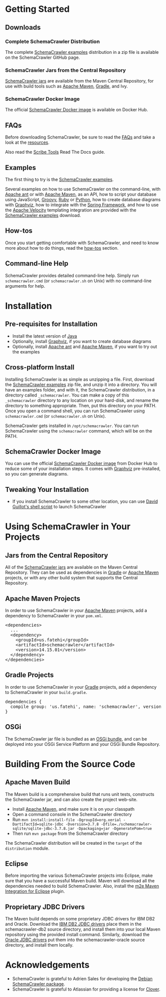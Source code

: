 # Getting Started

## Downloads

### Complete SchemaCrawler Distribution
The complete [SchemaCrawler examples] distribution in a zip file is available on the SchemaCrawler GitHub page.

### SchemaCrawler Jars from the Central Repository
[SchemaCrawler jars] are available from the Maven Central Repository, for use with build tools
such as [Apache Maven], [Gradle], and Ivy.

### SchemaCrawler Docker Image
The official [SchemaCrawler Docker image] is available on Docker Hub.

## FAQs
Before downloading SchemaCrawler, be sure to read the [FAQs] and take a look at the [resources].

Also read the [Scribe Tools](http://scribetools.readthedocs.org/en/latest/schemacrawler/index.html) Read The Docs guide.

## Examples
The first thing to try is the [SchemaCrawler examples].

Several examples on how to use SchemaCrawler on the command-line, with [Apache ant] or with [Apache Maven], 
as an API, how to script your database using JavaScript, [Groovy],
[Ruby] or [Python], how to create database diagrams with [Graphviz], how to integrate with the 
[Spring Framework], and how to use the [Apache Velocity] templating integration are provided with the 
[SchemaCrawler examples] download.

## How-tos
Once you start getting comfortable with SchemaCrawler, and need to know more about how to do things, 
read the [how-tos] section.

## Command-line Help
SchemaCrawler provides detailed command-line help. Simply run `schemacrawler.cmd` (or
`schemacrawler.sh` on Unix) with no command-line arguments for help.

# Installation

## Pre-requisites for Installation

- Install the latest version of [Java](https://www.java.com/)
- Optionally, install [Graphviz], if you want to create database diagrams
- Optionally, install [Apache ant] and [Apache Maven], 
  if you want to try out the examples

## Cross-platform Install
Installing SchemaCrawler is as simple as unzipping a file. First, download the [SchemaCrawler examples] zip file,
and unzip it into a directory. You will have an examples folder, and with it, the SchemaCrawler
distribution, in a directory called `_schemacrawler`. You can make a copy of this `_schemacrawler`
directory to any location on your hard-disk, and rename the directory to something appropriate.
Then, put this directory on your PATH. Once you open a command shell, you can run SchemaCrawler
using `schemacrawler.cmd` (or `schemacrawler.sh` on Unix).

SchemaCrawler gets installed in `/opt/schemacrawler`.
You can run SchemaCrawler using the `schemacrawler` command, which will be on the PATH.

## SchemaCrawler Docker Image
You can use the official [SchemaCrawler Docker image] from Docker Hub to reduce some of your installation steps.
It comes with [Graphviz] pre-installed, so you can generate diagrams.

## Tweaking Your Installation

- If you install SchemaCrawler to some other location, you can use 
  [David Guillot's shell script](https://gist.github.com/David-Guillot/dd53227141fd62ff5db6ef23c929f7b1)
  to launch SchemaCrawler

# Using SchemaCrawler in Your Projects

## Jars from the Central Repository
All of the [SchemaCrawler jars] are available on the Maven Central Repository. 
They can be used as dependencies in [Gradle] or [Apache Maven] projects, or with any other
build system that supports the Central Repository.

## Apache Maven Projects
In order to use SchemaCrawler in your [Apache Maven] projects, add a dependency to SchemaCrawler in your `pom.xml`.

<div class="source"><pre>
&lt;dependencies&gt;
  ...
  &lt;dependency&gt;
    &lt;groupId&gt;us.fatehi&lt;/groupId&gt;
    &lt;artifactId&gt;schemacrawler&lt;/artifactId&gt;
    &lt;version&gt;14.15.01&lt;/version&gt;
  &lt;/dependency&gt;
&lt;/dependencies&gt;
</pre></div>

## Gradle Projects
In order to use SchemaCrawler in your [Gradle] projects, add a dependency to SchemaCrawler in your `build.gradle`.

<div class="source"><pre>
dependencies {
  compile group: 'us.fatehi', name: 'schemacrawler', version: '14.15.01'
}
</pre></div>

## OSGi
The SchemaCrawler jar file is bundled as an [OSGi bundle], and can be deployed into your OSGi Service Platform 
and your OSGi Bundle Repository.

# Building From the Source Code

## Apache Maven Build
The Maven build is a comprehensive build that runs unit tests, constructs the SchemaCrawler jar, 
and can also create the project web-site. 

- Install [Apache Maven], and make sure it is on your classpath 
- Open a command console in the SchemaCrawler directory
- Run `mvn install:install-file -DgroupId=org.xerial -DartifactId=sqlite-jdbc -Dversion=3.7.8 -Dfile=./schemacrawler-sqlite/sqlite-jdbc-3.7.8.jar -Dpackaging=jar -DgeneratePom=true`
- Then run `mvn package` from the SchemaCrawler directory

The SchemaCrawler distribution will be created in the `target` of the `distribution` module.

## Eclipse
Before importing the various SchemaCrawler projects into Eclipse, make sure that you have a successful 
Maven build. Maven will download all the dependencies needed to build SchemaCrawler. Also, install the 
[m2e Maven Integration for Eclipse] plugin.

## Proprietary JDBC Drivers
The Maven build depends on some proprietary JDBC drivers for IBM DB2 and Oracle. Download the [IBM DB2 JDBC drivers] 
place them in the schemacrawler-db2 source directory, and install them into your local Maven repository using 
the provided install command. Similarly, download the [Oracle JDBC drivers] put them into the schemacrawler-oracle 
source directory, and install them locally.

# Acknowledgements

- SchemaCrawler is grateful to Adrien Sales for developing the [Debian SchemaCrawler package].
- SchemaCrawler is grateful to Atlassian for providing a license for [Clover].

[FAQs]: faq.html
[resources]: resources.html
[SchemaCrawler examples]: http://github.com/sualeh/SchemaCrawler/releases/
[SchemaCrawler jars]: http://search.maven.org/#search%7Cga%7C1%7Cg%3Aus.fatehi%20schemacrawler 
[SchemaCrawler Docker image]: https://hub.docker.com/r/sualeh/schemacrawler/
[Apache ant]: http://ant.apache.org/
[Gradle]: https://gradle.org/
[Groovy]: http://www.groovy-lang.org/
[Ruby]: http://www.ruby-lang.org/en/
[Python]: https://www.python.org/
[Graphviz]: http://www.graphviz.org/
[Spring Framework]: http://www.springsource.org/spring-framework
[Apache Velocity]: http://velocity.apache.org/
[Apache Maven]: http://maven.apache.org/
[OSGi bundle]: http://en.wikipedia.org/wiki/OSGi#Bundles
[m2e Maven Integration for Eclipse]: http://eclipse.org/m2e/
[IBM DB2 JDBC drivers]: http://www-306.ibm.com/software/data/db2/express/download.html
[Oracle JDBC drivers]: http://www.oracle.com/technetwork/database/enterprise-edition/jdbc-112010-090769.html
[Clover]: http://www.atlassian.com/software/clover/
[how-tos]: how-to.html
[Debian SchemaCrawler package]: https://github.com/adriens/schemacrawler-deb
